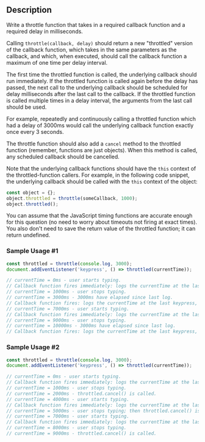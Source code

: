 ## Description

Write a throttle function that takes in a required callback function and a required delay in milliseconds.

Calling `throttle(callback, delay)` should return a new "throttled" version of the callback function, which takes in the same parameters as the callback, and which, when executed, should call the callback function a maximum of one time per delay interval.

The first time the throttled function is called, the underlying callback should run immediately. If the throttled function is called again before the delay has passed, the next call to the underlying callback should be scheduled for delay milliseconds after the last call to the callback. If the throttled function is called multiple times in a delay interval, the arguments from the last call should be used.

For example, repeatedly and continuously calling a throttled function which had a delay of 3000ms would call the underlying callback function exactly once every 3 seconds.

The throttle function should also add a `cancel` method to the throttled function (remember, functions are just objects). When this method is called, any scheduled callback should be cancelled.

Note that the underlying callback functions should have the `this` context of the throttled-function callers. For example, in the following code snippet, the underlying callback should be called with the `this` context of the object:

```javascript
const object = {};
object.throttled = throttle(someCallback, 1000);
object.throttled();
```

You can assume that the JavaScript timing functions are accurate enough for this question (no need to worry about timeouts not firing at exact times). You also don't need to save the return value of the throttled function; it can return undefined.

### Sample Usage #1

```javascript
const throttled = throttle(console.log, 3000);
document.addEventListener('keypress', () => throttled(currentTime));

// currentTime = 0ms - user starts typing.
// Callback function fires immediately: logs the currentTime at the last keypress, which was 0ms.
// currentTime = 1000ms - user stops typing.
// currentTime = 3000ms - 3000ms have elapsed since last log.
// Callback function fires: logs the currentTime at the last keypress, which was 1000ms.
// currentTime = 7000ms - user starts typing.
// Callback function fires immediately: logs the currentTime at the last keypress, which was 7000ms.
// currentTime = 9000ms - user stops typing.
// currentTime = 10000ms - 3000ms have elapsed since last log.
// Callback function fires: logs the currentTime at the last keypress, which was 9000ms.
```

### Sample Usage #2

```javascript
const throttled = throttle(console.log, 3000);
document.addEventListener('keypress', () => throttled(currentTime));

// currentTime = 0ms - user starts typing.
// Callback function fires immediately: logs the currentTime at the last keypress, which was 0ms.
// currentTime = 1000ms - user stops typing.
// currentTime = 2000ms - throttled.cancel() is called.
// currentTime = 4000ms - user starts typing.
// Callback function fires immediately: logs the currentTime at the last keypress, which was 4000ms.
// currentTime = 5000ms - user stops typing; then throttled.cancel() is called.
// currentTime = 7000ms - user starts typing.
// Callback function fires immediately: logs the currentTime at the last keypress, which was 7000ms.
// currentTime = 8000ms - user stops typing.
// currentTime = 9000ms - throttled.cancel() is called.
```